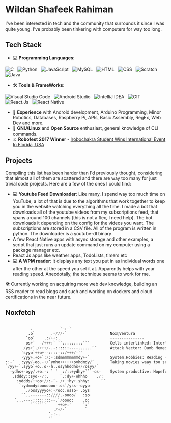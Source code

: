 # Wildan Shafeek Rahiman
I've been interested in tech and the community that surrounds it since I was quite young. I've probably been tinkering with computers for way too long.

## Tech Stack


  - 💻 **Programming Languages**:

![C](https://img.shields.io/badge/c-%2300599C.svg?style=for-the-badge&logo=c&logoColor=white)&nbsp;&nbsp;
![Python](https://img.shields.io/badge/python-3670A0?style=for-the-badge&logo=python&logoColor=ffdd54)&nbsp;&nbsp;
![JavaScript](https://img.shields.io/badge/JavaScript-323330?style=for-the-badge&logo=javascript&logoColor=F7DF1E)&nbsp;&nbsp;
![MySQL](https://img.shields.io/badge/MySQL-005C84?style=for-the-badge&logo=mysql&logoColor=white)&nbsp;&nbsp;
![HTML](https://img.shields.io/badge/HTML5-E34F26?style=for-the-badge&logo=html5&logoColor=white)&nbsp;&nbsp;
![CSS](https://img.shields.io/badge/CSS3-1572B6?style=for-the-badge&logo=css3&logoColor=white)&nbsp;&nbsp;
![Scratch](https://img.shields.io/badge/Scratch-4D97FF?style=for-the-badge&logo=Scratch&logoColor=white)&nbsp;&nbsp;
![Java](https://img.shields.io/badge/java-%23ED8B00.svg?style=for-the-badge&logo=openjdk&logoColor=white)&nbsp;&nbsp;
  - 🛠️ **Tools & FrameWorks**:

![Visual Studio Code](https://img.shields.io/badge/Visual%20Studio%20Code-0078d7.svg?style=for-the-badge&logo=visual-studio-code&logoColor=white)&nbsp;&nbsp;
![Android Studio](https://img.shields.io/badge/Android%20Studio-3DDC84.svg?style=for-the-badge&logo=android-studio&logoColor=white)&nbsp;&nbsp;
![IntelliJ IDEA](https://img.shields.io/badge/IntelliJIDEA-000000.svg?style=for-the-badge&logo=intellij-idea&logoColor=white)&nbsp;&nbsp;
![GIT](https://img.shields.io/badge/GIT-E44C30?style=for-the-badge&logo=git&logoColor=white)&nbsp;&nbsp;
![React.Js](https://img.shields.io/badge/React-20232A?style=for-the-badge&logo=react&logoColor=61DAFB)&nbsp;&nbsp;
![React Native](https://img.shields.io/badge/React_Native-20232A?style=for-the-badge&logo=react&logoColor=61DAFB)&nbsp;&nbsp;

- 💪 **Experience** with Android development, Arduino Programming, Minor Robotics, Databases, Raspberry Pi, APIs, Basic Assembly, RegEx, Web Dev and more.
- 🐧 **GNU/Linux** and **Open Source** enthusiast, general knowledge of CLI commands.
- ⚔️ **Robofest 2017 Winner** - [Irobochakra Student Wins International Event In Florida, USA](https://yourcoimbatore.com/irobochakra-student-wins-international-event-in-florida-usa/)

## Projects

Compiling this list has been harder than I'd previously thought, considering that almost all of them are scattered and there are way too many for just trivial code projects. 
Here are a few of the ones I could find:
- 💻 **Youtube Feed Downloader**: Like many, I spend way too much time on YouTube, a lot of that is due to the algorithms that work together to keep you in the website watching everything all the time. I made a bot that downloads all of the youtube videos from my subscriptions feed, that spans around 100 channels (this is not a flex, I need help). The bot downloads it depending on the config for the videos you want. The subscriptions are stored in a CSV file. All of the program is written in python. The downloader is a youtube-dl binary
- A few React Native apps with async storage and other examples, a script that just runs an update command on my computer using a package manager etc.
- React Js apps like weather apps, TodoLists, timers etc
- 💻 **A WPM reader**: It displays any text you put in as individual words one after the other at the speed you set it at. Apparently helps with your reading speed. Anecdotally, the technique seems to work for me.

🛠️ Currently working on acquiring more web dev knowledge, building an RSS reader to read blogs and such and working on dockers and cloud certifications in the near future.
<!--
## Stats
<p><img align="left" src="https://github-readme-stats.vercel.app/api/top-langs?username=alessiocelentano&show_icons=true&locale=en&layout=compact&theme=react" alt="alessiocelentano" /></p><br><br><br><br><br><br><br><br>
<p><img align="left" src="https://github-readme-stats.vercel.app/api?username=alessiocelentano&show_icons=true&locale=en&theme=react" alt="alessiocelentano" /></p><br><br><br><br><br><br><br><br>
-->
## Noxfetch
```python

           .            `-:-`                 
          .o`       .-///-`                   Nox@Ventura
         `oo`    .:/++:.                      ---------------
         os+`  -/+++:` ``.........```         Cells interlinked: Interlinked
        /ys+`./+++/-.-::::::----......``      Attack Vector: Dumb Memes
       `syyo`++o+--::::-::/+++/-``            
       -yyy+.+o+`:/:-:sdmmmmmmmmdy+-`         System.Hobbies: Reading - blogs, manga, manhwa, & books, Solving Rubix cubes,
::-`   :yyy/-oo.-+/`ymho++++++oyhdmdy/`       Taking movies waay too seriously
`/yy+-`.syyo`+o..o--h..osyhhddhs+//osyy/`     
  -ydhs+-oyy/.+o.-: ` `  :/::+ydhy+```-os-    System productive: Hopefully
   .sdddy::syo--/:.     `.:dy+-ohhho    ./:   
     :yddds/:+oo+//:-`- /+ +hy+.shhy:     ``
      `:ydmmdysooooooo-.ss`/yss--oyyo
        `./ossyyyyo+:-/oo:.osso- .oys
       ``..-------::////.-oooo/   :so
    `...----::::::::--.`/oooo:    .o:
           ```````     ++o+:`     `:`
                     ./+/-`        `
                   `-:-.
                   ``
```                                 
